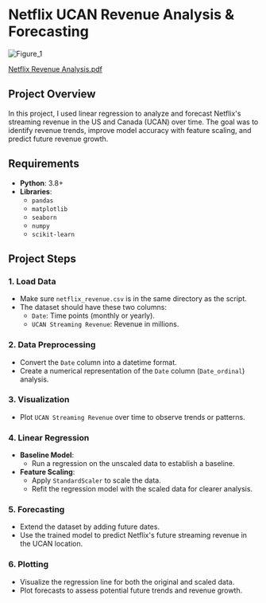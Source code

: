 # Netflix UCAN Revenue Analysis & Forecasting  

![Figure_1](https://github.com/user-attachments/assets/9da0910d-a1a7-41ac-abaf-8c56fafc6c54)

[Netflix Revenue Analysis.pdf](https://github.com/user-attachments/files/18340053/Netflix.Revenue.Analysis.pdf)

## Project Overview  
In this project, I used linear regression to analyze and forecast Netflix's streaming revenue in the US and Canada (UCAN) over time. The goal was to identify revenue trends, improve model accuracy with feature scaling, and predict future revenue growth.

## Requirements  
- **Python**: 3.8+  
- **Libraries**:  
  - `pandas`  
  - `matplotlib`  
  - `seaborn`  
  - `numpy`  
  - `scikit-learn`  

## Project Steps  

### 1. Load Data  
- Make sure `netflix_revenue.csv` is in the same directory as the script.  
- The dataset should have these two columns:  
  - `Date`: Time points (monthly or yearly).  
  - `UCAN Streaming Revenue`: Revenue in millions.  

### 2. Data Preprocessing  
- Convert the `Date` column into a datetime format.  
- Create a numerical representation of the `Date` column (`Date_ordinal`) analysis.  

### 3. Visualization  
- Plot `UCAN Streaming Revenue` over time to observe trends or patterns.  

### 4. Linear Regression  
- **Baseline Model**:  
  - Run a regression on the unscaled data to establish a baseline.  
- **Feature Scaling**:  
  - Apply `StandardScaler` to scale the data.  
  - Refit the regression model with the scaled data for clearer analysis.  

### 5. Forecasting  
- Extend the dataset by adding future dates.  
- Use the trained model to predict Netflix's future streaming revenue in the UCAN location.  

### 6. Plotting  
- Visualize the regression line for both the original and scaled data.  
- Plot forecasts to assess potential future trends and revenue growth.
